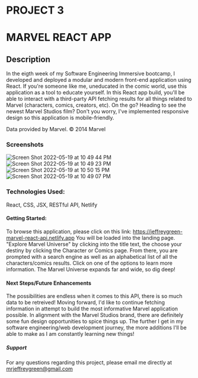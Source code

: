 # PROJECT 3 
# MARVEL REACT APP

## Description
In the eigth week of my Software Engineering Immersive bootcamp, I developed and deployed a modular and modern front-end application using React. If you're someone like me, uneducated in the comic world, use this application as a tool to educate yourself. In this React app build, you'll be able to interact with a third-party API fetching results for all things related to Marvel (characters, comics, creators, etc). On the go? Heading to see the newest Marvel Studios film? Don't you worry, I've implemented responsive design so this application is mobile-friendly. 

Data provided by Marvel. © 2014 Marvel

### Screenshots
![Screen Shot 2022-05-19 at 10 49 44 PM](https://user-images.githubusercontent.com/102068506/169447980-fb84a6b1-3195-4e2b-b563-82024645846b.png)
![Screen Shot 2022-05-19 at 10 49 23 PM](https://user-images.githubusercontent.com/102068506/169448001-511cc597-f605-4c72-9d53-166034a902d1.png)
![Screen Shot 2022-05-19 at 10 50 15 PM](https://user-images.githubusercontent.com/102068506/169448024-f64b3a8f-53c6-4b82-a089-0df235b20e86.png)
![Screen Shot 2022-05-19 at 10 49 07 PM](https://user-images.githubusercontent.com/102068506/169448018-ab3e9734-5523-48ac-95e5-408cc985f9aa.png)

### Technologies Used:
React, CSS, JSX, RESTful API, Netlify

#### Getting Started:
To browse this application, please click on this link:
https://jeffreygreen-marvel-react-api.netlify.app
You will be loaded into the landing page. "Explore Marvel Universe" by clicking into the title text, the choose your destiny by clicking the Character or Comics page. From there, you are prompted with a search engine as well as an alphabetical list of all the characters/comics results. Click on one of the options to learn more information. The Marvel Universe expands far and wide, so dig deep!

#### Next Steps/Future Enhancements
The possibilities are endless when it comes to this API, there is so much data to be retreived! Moving forward, I'd like to continue fetching information in attempt to build the most informative Marvel application possible. In alignment with the Marvel Studios brand, there are definitely some fun design opportunities to spice things up. The further I get in my software engineering/web development journey, the more additions I'll be able to make as I am constantly learning new things!

##### Support
For any questions regarding this project, please email me directly at mrjeffreygreen@gmail.com


